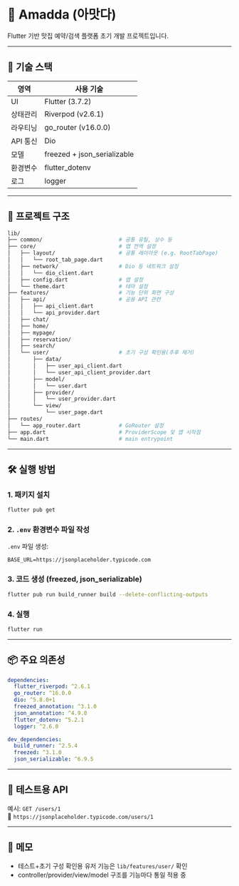 # 📱 Amadda (아맛다)

Flutter 기반 맛집 예약/검색 플랫폼 초기 개발 프로젝트입니다.

---

## 🔧 기술 스택

| 영역     | 사용 기술                   |
| -------- | --------------------------- |
| UI       | Flutter (3.7.2)             |
| 상태관리 | Riverpod (v2.6.1)           |
| 라우티닝 | go_router (v16.0.0)         |
| API 통신 | Dio                         |
| 모델     | freezed + json_serializable |
| 환경변수 | flutter_dotenv              |
| 로그     | logger                      |

---

## 📁 프로젝트 구조

```bash
lib/
├── common/                        # 공통 유틸, 상수 등
├── core/                          # 앱 전역 설정
│   ├── layout/                    # 공통 레이아웃 (e.g. RootTabPage)
│   │   └── root_tab_page.dart
│   ├── network/                   # Dio 등 네트워크 설정
│   │   └── dio_client.dart
│   ├── config.dart                # 앱 설정
│   └── theme.dart                 # 테마 설정
├── features/                      # 기능 단위 화면 구성
│   ├── api/                       # 공용 API 관련
│   │   ├── api_client.dart
│   │   └── api_provider.dart
│   ├── chat/
│   ├── home/
│   ├── mypage/
│   ├── reservation/
│   ├── search/
│   └── user/                      # 초기 구성 확인용(추후 제거)
│       ├── data/
│       │   ├── user_api_client.dart
│       │   └── user_api_client_provider.dart
│       ├── model/
│       │   └── user.dart
│       ├── provider/
│       │   └── user_provider.dart
│       └── view/
│           └── user_page.dart
├── routes/
│   └── app_router.dart            # GoRouter 설정
├── app.dart                       # ProviderScope 및 앱 시작점
└── main.dart                      # main entrypoint
```

---

## 🛠️ 실행 방법

### 1. 패키지 설치

```bash
flutter pub get
```

### 2. `.env` 환경변수 파일 작성

`.env` 파일 생성:

```
BASE_URL=https://jsonplaceholder.typicode.com
```

### 3. 코드 생성 (freezed, json_serializable)

```bash
flutter pub run build_runner build --delete-conflicting-outputs
```

### 4. 실행

```bash
flutter run
```

---

## 📦 주요 의존성

```yaml
dependencies:
  flutter_riverpod: ^2.6.1
  go_router: ^16.0.0
  dio: ^5.8.0+1
  freezed_annotation: ^3.1.0
  json_annotation: ^4.9.0
  flutter_dotenv: ^5.2.1
  logger: ^2.6.0

dev_dependencies:
  build_runner: ^2.5.4
  freezed: ^3.1.0
  json_serializable: ^6.9.5
```

---

## 🧪 테스트용 API

예시: `GET /users/1`  
🔗 `https://jsonplaceholder.typicode.com/users/1`

---

## 📌 메모

- 테스트+초기 구성 확인용 유저 기능은 `lib/features/user/` 확인
- controller/provider/view/model 구조를 기능마다 통일 적용 중
